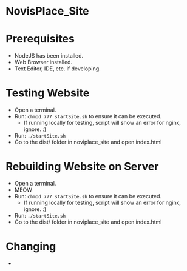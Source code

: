 # NovisPlace_Site

# Prerequisites
- NodeJS has been installed.
- Web Browser installed.
- Text Editor, IDE, etc. if developing.

# Testing Website
- Open a terminal.
- Run: `chmod 777 startSite.sh` to ensure it can be executed.
    - If running locally for testing, script will show an error for nginx, ignore. :)
- Run: `./startSite.sh`
- Go to the dist/ folder in noviplace_site and open index.html

# Rebuilding Website on Server
- Open a terminal.
- MEOW
- Run: `chmod 777 startSite.sh` to ensure it can be executed.
    - If running locally for testing, script will show an error for nginx, ignore. :)
- Run: `./startSite.sh`
- Go to the dist/ folder in noviplace_site and open index.html



 # Changing
- 